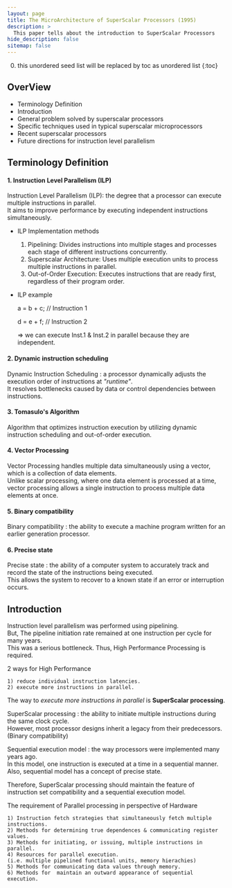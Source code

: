 ```yaml
---
layout: page
title: The MicroArchitecture of SuperScalar Processors (1995)
description: >
  This paper tells about the introduction to SuperScalar Processors
hide_description: false
sitemap: false
---
```


0. this unordered seed list will be replaced by toc as unordered list
{:toc}

## OverView
* Terminology Definition
* Introduction
* General problem solved by superscalar processors 
* Specific techniques used in typical superscalar microprocessors 
* Recent superscalar processors 
* Future directions for instruction level parallelism

## Terminology Definition
#### 1. Instruction Level Parallelism (ILP)
  Instruction Level Parallelism (ILP): the degree that a processor can execute multiple instructions in parallel.  
  It aims to improve performance by executing independent instructions simultaneously.

  * ILP Implementation methods

    1) Pipelining: Divides instructions into multiple stages and processes each stage of different instructions concurrently.  
    2) Superscalar Architecture: Uses multiple execution units to process multiple instructions in parallel.  
    3) Out-of-Order Execution: Executes instructions that are ready first, regardless of their program order.  
  
  * ILP example

    a = b + c; // Instruction 1

    d = e + f; // Instruction 2

    => we can execute Inst.1 & Inst.2 in parallel because they are independent.

#### 2. Dynamic instruction scheduling
  Dynamic Instruction Scheduling : a processor dynamically adjusts the execution order of instructions at *"runtime"*.  
  It resolves bottlenecks caused by data or control dependencies between instructions.

#### 3. Tomasulo's Algorithm
  Algorithm that optimizes instruction execution by utilizing dynamic instruction scheduling and out-of-order execution.

#### 4. Vector Processing
  Vector Processing handles multiple data simultaneously using a vector, which is a collection of data elements.  
  Unlike scalar processing, where one data element is processed at a time, vector processing allows a single instruction to process multiple data elements at once.

#### 5. Binary compatibility
  Binary compatibility : the ability to execute a machine program written for an earlier generation processor.  

#### 6. Precise state
  Precise state : the ability of a computer system to accurately track and record the state of the instructions being executed.  
  This allows the system to recover to a known state if an error or interruption occurs.

## Introduction
  Instruction level parallelism was performed using pipelining.  
  But, The pipeline initiation rate remained at one instruction per cycle for many years.  
  This was a serious bottleneck. Thus, High Performance Processing is required.  

  2 ways for High Performance  

    1) reduce individual instruction latencies.  
    2) execute more instructions in parallel.  

  The way to *execute more instructions in parallel* is **SuperScalar processing**.

  SuperScalar processing : the ability to initiate multiple instructions during the same clock cycle.  
  However, most processor designs inherit a legacy from their predecessors. (Binary compatibility)  

  Sequential execution model : the way processors were implemented many years ago.  
  In this model, one instruction is executed at a time in a sequential manner.  
  Also, sequential model has a concept of precise state.

  Therefore, SuperScalar processing should maintain the feature of instruction set compatibility and a sequential execution model.

  The requirement of Parallel processing in perspective of Hardware
  
    1) Instruction fetch strategies that simultaneously fetch multiple instructions.  
    2) Methods for determining true dependences & communicating register values.  
    3) Methods for initiating, or issuing, multiple instructions in parallel.  
    4) Resources for parallel execution.  
    (i.e. multiple pipelined functional units, memory hierachies)  
    5) Methods for communicating data values through memory.  
    6) Methods for  maintain an outward appearance of sequential execution.  
  

